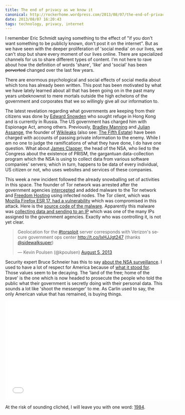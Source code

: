 ```yaml
---
title: The end of privacy as we know it
canonical: http://rockerhome.wordpress.com/2013/08/07/the-end-of-privacy-as-we-know-it/
date: 2013/08/07 16:20:43
tags: technology, privacy, internet
---
```

I remember Eric Schmidt saying something to the effect of "if you don't want something to be publicly known, don't post it on the internet". But as we have seen with the deeper proliferation of 'social media' on our lives, we can't stop but share every moment of our lives online.<span class="more" /> There are specialized channels for us to share different types of content. I'm not here to rave about how the definition of words 'share', 'like' and 'social' has been <del>perverted</del> changed over the last few years.

There are enormous psychological and social effects of social media about which tons has already been written. This post has been motivated by what we have lately learned about all that has been going on in the past many years unbeknownst to mere mortals outside the high echelons of the government and corporates that we so willingly give all our information to.

The latest revelation regarding what governments are keeping from their citizens was done by [Edward Snowden](https://en.wikipedia.org/wiki/Edward_Snowden) who sought refuge in Hong Kong and is currently in Russia. The US government has charged him with Espionage Act, among others. Previously, [Bradley Manning](https://en.wikipedia.org/wiki/Bradley_manning) and [Julian Assange](https://en.wikipedia.org/wiki/Julian_Assange), the founder of [Wikileaks](http://wikileaks.org) (also see: [The Fifth Estate](http://www.imdb.com/title/tt1837703/)) have been charged with accounts of passing private information to the enemy. While I am no one to judge the ramifications of what they have done, I do have one question. What about [James Clapper](https://en.wikipedia.org/wiki/James_R._Clapper), the head of the NSA, who lied to the Congress about the existence of PRISM, the gargantuan data-collection program which the NSA is using to collect data from various software companies' servers; which in turn, happens to be data of every individual, US citizen or not, who uses websites and services of these companies.

This week a new incident followed the already snowballing set of activities in this space. The founder of Tor network was arrested after the government agencies [intercepted](https://www.cryptocloud.org/viewtopic.php?f=14&t=2951&sid=2113756b8111517e2678449f7056542e) and added malware to the Tor network and [Freedom Hosting](http://www.wired.com/threatlevel/2013/08/freedom-hosting/) using infected nodes. The Tor client, which was [Mozilla Firefox ESR 17, had a vulnerability](http://pastebin.mozilla.org/2777139) which was compromised in this attack. Here is the [source code of the malware](https://gist.github.com/mbijon/6151638). Apparently this malware was [collecting data and sending to an IP](http://arstechnica.com/tech-policy/2013/08/researchers-say-tor-targeted-malware-phoned-home-to-nsa/) which was one of the many IPs assigned to the government agencies. Exactly who was controlling it, is not yet clear.

<blockquote class="twitter-tweet" lang="en"><p>Geolocation for the <a href="https://twitter.com/search?q=%23torsploit&amp;src=hash">#torsploit</a> server corresponds with Verizon&#39;s secure government ops center <a href="http://t.co/IxHJJgt247">http://t.co/IxHJJgt247</a> (thanks <a href="https://twitter.com/sidewalksuper">@sidewalksuper</a>)</p>&mdash; Kevin Poulsen (@kpoulsen) <a href="https://twitter.com/kpoulsen/statuses/364462049130061824">August 5, 2013</a></blockquote>
<script async src="//platform.twitter.com/widgets.js" charset="utf-8"></script>

Security expert Bruce Schneier has this to say [about the NSA surveillance](https://www.schneier.com/blog/archives/2013/08/nsa_surveillanc.html). I used to have a lot of respect for America because of [what it stood for](https://www.youtube.com/watch?v=q49NOyJ8fNA). Those values seem to be decaying. The 'land of the free; home of the brave' is the one which is now headed to prosecute the people who told the public what their government is secretly doing with their personal data. This sounds a lot like 'shoot the messenger' to me. As Carlin used to say, the only American value that has remained, is buying things.

<div class="video-box">
    <iframe width="560" height="315" src="//www.youtube.com/embed/yt49DsfKDMc" frameborder="0" allowfullscreen></iframe>
</div>

At the risk of sounding clichéd, I will leave you with one word: [1984](https://en.wikipedia.org/wiki/Nineteen_Eighty-Four).